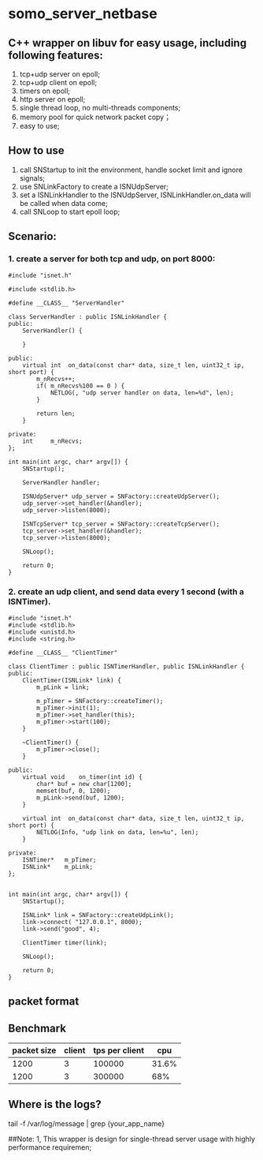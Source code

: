 # somo_server_netbase
## C++ wrapper on libuv for easy usage, including following features:

1. tcp+udp server on epoll;
2. tcp+udp client on epoll;
3. timers on epoll;
4. http server on epoll;
5. single thread loop, no multi-threads components;
6. memory pool for quick network packet copy；
7. easy to use;

## How to use
1. call SNStartup to init the environment, handle socket limit and ignore signals;
2. use SNLinkFactory to create a ISNUdpServer;
3. set a ISNLinkHandler to the ISNUdpServer, ISNLinkHandler.on_data will be called when data come;
4. call SNLoop to start epoll loop;

## Scenario:
### 1. create a server for both tcp and udp, on port 8000:

```
#include "isnet.h"

#include <stdlib.h>

#define __CLASS__ "ServerHandler"

class ServerHandler : public ISNLinkHandler {
public:
    ServerHandler() {

    }

public:
    virtual int  on_data(const char* data, size_t len, uint32_t ip, short port) {
        m_nRecvs++;
        if( m_nRecvs%100 == 0 ) {
            NETLOG(, "udp server handler on data, len=%d", len);
        }

        return len;
    }

private:
    int     m_nRecvs;
};

int main(int argc, char* argv[]) {
    SNStartup();

    ServerHandler handler;

    ISNUdpServer* udp_server = SNFactory::createUdpServer();
    udp_server->set_handler(&handler);
    udp_server->listen(8000);

    ISNTcpServer* tcp_server = SNFactory::createTcpServer();
    tcp_server->set_handler(&handler);
    tcp_server->listen(8000);

    SNLoop();

    return 0;
}
```      

### 2. create an udp client, and send data every 1 second (with a ISNTimer).

```
#include "isnet.h"
#include <stdlib.h>
#include <unistd.h>
#include <string.h>

#define __CLASS__ "ClientTimer"

class ClientTimer : public ISNTimerHandler, public ISNLinkHandler {
public:
    ClientTimer(ISNLink* link) {
        m_pLink = link;
        
        m_pTimer = SNFactory::createTimer();
        m_pTimer->init(1);
        m_pTimer->set_handler(this);
        m_pTimer->start(100);
    }

    ~ClientTimer() {
        m_pTimer->close();
    }

public:
    virtual void    on_timer(int id) {
        char* buf = new char[1200];
        memset(buf, 0, 1200);
        m_pLink->send(buf, 1200);
    }

    virtual int  on_data(const char* data, size_t len, uint32_t ip, short port) {
        NETLOG(Info, "udp link on data, len=%u", len);
    }

private:
    ISNTimer*   m_pTimer;
    ISNLink*    m_pLink;
};


int main(int argc, char* argv[]) {
    SNStartup();

    ISNLink* link = SNFactory::createUdpLink();
    link->connect( "127.0.0.1", 8000);
    link->send("good", 4);

    ClientTimer timer(link);

    SNLoop();

    return 0;
}
```      

## packet format

      
## Benchmark
packet size | client | tps per client | cpu |
---|---|---|---
1200 | 3 | 100000 | 31.6%
1200 | 3 | 300000 | 68%
 
## Where is the logs?
tail -f /var/log/message | grep {your_app_name}

##Note:
1, This wrapper is design for single-thread server usage with highly performance requiremen;